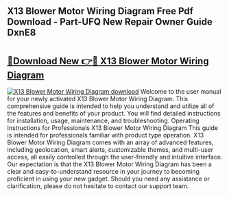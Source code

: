 ## X13 Blower Motor Wiring Diagram Free Pdf Download - Part-UFQ New Repair Owner Guide DxnE8

# <h2><a href="http://dfnh2o.blite.top/?on=X13+Blower+Motor+Wiring+Diagram">🔗Download New 👉🔴 X13 Blower Motor Wiring Diagram</a></h2>

[![X13 Blower Motor Wiring Diagram download](https://i.imgur.com/lujVjoI.png)](http://dfnh2o.blite.top/?on=X13+Blower+Motor+Wiring+Diagram)
Welcome to the user manual for your newly activated X13 Blower Motor Wiring Diagram. This comprehensive guide is intended to help you understand and utilize all of the features and benefits of your product. You will find detailed instructions for installation, usage, maintenance, and troubleshooting. Operating Instructions for Professionals X13 Blower Motor Wiring Diagram This guide is intended for professionals familiar with product type operation. X13 Blower Motor Wiring Diagram comes with an array of advanced features, including geolocation, smart alerts, customizable themes, and multi-user access, all easily controlled through the user-friendly and intuitive interface. Our expectation is that the X13 Blower Motor Wiring Diagram has been a clear and easy-to-understand resource in your journey to becoming proficient in using your new gadget. Should you need any assistance or clarification, please do not hesitate to contact our support team.
